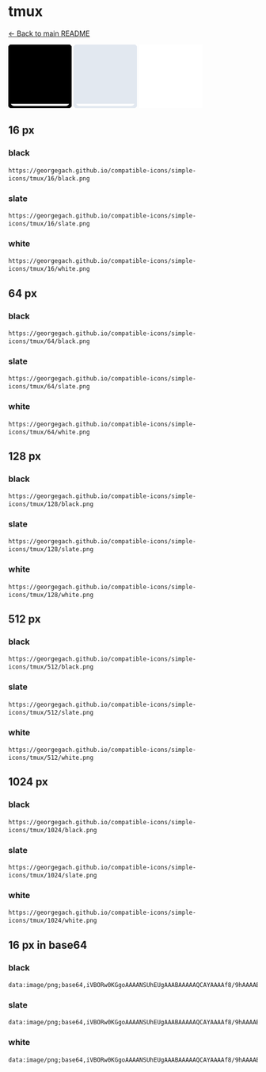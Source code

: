 # tmux

[← Back to main README](../../README.md)


<img src="./128/black.png" width="128" alt="tmux black icon" />
<img src="./128/slate.png" width="128" alt="tmux slate icon" />
<img src="./128/white.png" width="128" alt="tmux white icon" />

## 16 px

### black
```
https://georgegach.github.io/compatible-icons/simple-icons/tmux/16/black.png
```

### slate
```
https://georgegach.github.io/compatible-icons/simple-icons/tmux/16/slate.png
```

### white
```
https://georgegach.github.io/compatible-icons/simple-icons/tmux/16/white.png
```

## 64 px

### black
```
https://georgegach.github.io/compatible-icons/simple-icons/tmux/64/black.png
```

### slate
```
https://georgegach.github.io/compatible-icons/simple-icons/tmux/64/slate.png
```

### white
```
https://georgegach.github.io/compatible-icons/simple-icons/tmux/64/white.png
```

## 128 px

### black
```
https://georgegach.github.io/compatible-icons/simple-icons/tmux/128/black.png
```

### slate
```
https://georgegach.github.io/compatible-icons/simple-icons/tmux/128/slate.png
```

### white
```
https://georgegach.github.io/compatible-icons/simple-icons/tmux/128/white.png
```

## 512 px

### black
```
https://georgegach.github.io/compatible-icons/simple-icons/tmux/512/black.png
```

### slate
```
https://georgegach.github.io/compatible-icons/simple-icons/tmux/512/slate.png
```

### white
```
https://georgegach.github.io/compatible-icons/simple-icons/tmux/512/white.png
```

## 1024 px

### black
```
https://georgegach.github.io/compatible-icons/simple-icons/tmux/1024/black.png
```

### slate
```
https://georgegach.github.io/compatible-icons/simple-icons/tmux/1024/slate.png
```

### white
```
https://georgegach.github.io/compatible-icons/simple-icons/tmux/1024/white.png
```

## 16 px in base64

### black
```
data:image/png;base64,iVBORw0KGgoAAAANSUhEUgAAABAAAAAQCAYAAAAf8/9hAAAABmJLR0QA/wD/AP+gvaeTAAAAeElEQVQ4jdXTsQrCQBCE4S8xKQRBsM6L+P6NL5HOwkLUQtJckRReeRtObMzAsgs/O8UsCyMS5kLdc5VYwtjkoVPWNfch4KldWa5R3/6wDLZhsF+DNQEeMQVsV2NwE59xIyH+uUGDJx4BP+T+DvipwwsXn6/8Rj3OC092GpkNfzUZAAAAAElFTkSuQmCC
```

### slate
```
data:image/png;base64,iVBORw0KGgoAAAANSUhEUgAAABAAAAAQCAYAAAAf8/9hAAAABmJLR0QA/wD/AP+gvaeTAAAAkElEQVQ4jdWQIQ7CQBRE3yxbQUJCAha4B/c3vQSIGjCQKhCQHURRdLclKDrmi/dnJhk1p/agwM4m0pMu3fW6R8QzJTexbAbse/edQ0SFsA1F8zeyq/Cz+a0pBEjzITw+oLzEvhX6Z+MBiTPSJg89iRH/PiAiWsw1ByUWAIZj1i1WEdMK1XZ6fHIPNEuhMt6/AGtJLeHJWWZEAAAAAElFTkSuQmCC
```

### white
```
data:image/png;base64,iVBORw0KGgoAAAANSUhEUgAAABAAAAAQCAYAAAAf8/9hAAAABmJLR0QA/wD/AP+gvaeTAAAAfUlEQVQ4jdXRuwrCQBSE4S8xKQRB0FZ8D9+/8SXSiIWNl0JsVjg22+mGFRszzRQ/MwfmNBExYIvOu87Z1x/YE4cmIlIhDMfsmwJP7Ui4Rn37QxhMo2A+BmsGXOJRYLOagpPyGycy4p8XNBFxxaXAF9nvBb7qcMMe6cvjPXYvgioX8Gv+HBAAAAAASUVORK5CYII=
```

